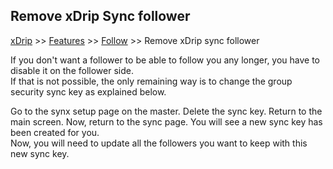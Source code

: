 ## Remove xDrip Sync follower
[xDrip](../../README.md) >> [Features](../Features_page.md) >> [Follow](../Follow_page.md) >> Remove xDrip sync follower  
  
If you don't want a follower to be able to follow you any longer, you have to disable it on the follower side.  
If that is not possible, the only remaining way is to change the group security sync key as explained below.  

  Go to the synx setup page on the master.  Delete the sync key.  Return to the main screen.  Now, return to the sync page.  You will see a new sync key has been created for you.  
  Now, you will need to update all the followers you want to keep with this new sync key.  
